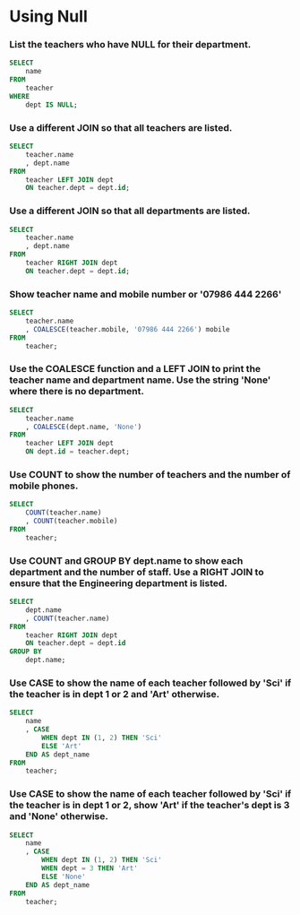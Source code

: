 # Using Null

### List the teachers who have NULL for their department.
```sql
SELECT
    name
FROM
    teacher
WHERE
    dept IS NULL;
```

### Use a different JOIN so that all teachers are listed.
```sql
SELECT
    teacher.name
    , dept.name
FROM
    teacher LEFT JOIN dept
    ON teacher.dept = dept.id;
```

### Use a different JOIN so that all departments are listed.
```sql
SELECT
    teacher.name
    , dept.name 
FROM
    teacher RIGHT JOIN dept
    ON teacher.dept = dept.id;
```

### Show teacher name and mobile number or '07986 444 2266'
```sql
SELECT
    teacher.name
    , COALESCE(teacher.mobile, '07986 444 2266') mobile
FROM
    teacher;
```

### Use the COALESCE function and a LEFT JOIN to print the teacher name and department name. Use the string 'None' where there is no department.
```sql
SELECT
    teacher.name
    , COALESCE(dept.name, 'None')
FROM
    teacher LEFT JOIN dept
    ON dept.id = teacher.dept;
```

### Use COUNT to show the number of teachers and the number of mobile phones.
```sql
SELECT
    COUNT(teacher.name)
    , COUNT(teacher.mobile)
FROM
    teacher;
```

### Use COUNT and GROUP BY dept.name to show each department and the number of staff. Use a RIGHT JOIN to ensure that the Engineering department is listed.
```sql
SELECT
    dept.name
    , COUNT(teacher.name)
FROM
    teacher RIGHT JOIN dept
    ON teacher.dept = dept.id
GROUP BY
    dept.name;
```

### Use CASE to show the name of each teacher followed by 'Sci' if the teacher is in dept 1 or 2 and 'Art' otherwise.
```sql
SELECT 
    name
    , CASE 
        WHEN dept IN (1, 2) THEN 'Sci'
        ELSE 'Art'
    END AS dept_name
FROM
    teacher;
```

### Use CASE to show the name of each teacher followed by 'Sci' if the teacher is in dept 1 or 2, show 'Art' if the teacher's dept is 3 and 'None' otherwise.
```sql
SELECT 
    name
    , CASE 
        WHEN dept IN (1, 2) THEN 'Sci'
        WHEN dept = 3 THEN 'Art'
        ELSE 'None'
    END AS dept_name
FROM
    teacher;
```
